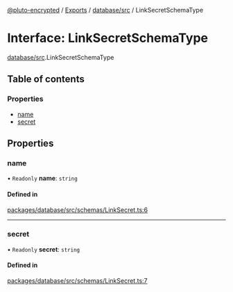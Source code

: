 [@pluto-encrypted](../README.md) / [Exports](../modules.md) / [database/src](../modules/database_src.md) / LinkSecretSchemaType

# Interface: LinkSecretSchemaType

[database/src](../modules/database_src.md).LinkSecretSchemaType

## Table of contents

### Properties

- [name](database_src.LinkSecretSchemaType.md#name)
- [secret](database_src.LinkSecretSchemaType.md#secret)

## Properties

### name

• `Readonly` **name**: `string`

#### Defined in

[packages/database/src/schemas/LinkSecret.ts:6](https://github.com/atala-community-projects/pluto-encrypted/blob/f75084b/packages/database/src/schemas/LinkSecret.ts#L6)

___

### secret

• `Readonly` **secret**: `string`

#### Defined in

[packages/database/src/schemas/LinkSecret.ts:7](https://github.com/atala-community-projects/pluto-encrypted/blob/f75084b/packages/database/src/schemas/LinkSecret.ts#L7)
